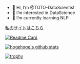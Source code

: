- 👋 Hi, I’m @TOTO-DataScientist
- 👀 I’m interested in DataScience
- 🌱 I’m currently learning NLP

<a href=https://toto-datascientist.github.io/datascience/>私のサイトはこちら</a>


<!--リポジトリ-->
[![Readme Card](https://github-readme-stats.vercel.app/api/pin/?username=TOTO-DataScientist&repo=PySDP&theme=radical)](https://github.com/TOTO-DataScientist/PySDP)


<!-- リポジトリステータス -->
[![hogehoge's github stats](https://github-readme-stats.vercel.app/api?username=TOTO-DataScientist&hide=contribs&count_private=true&show_icons=true&theme=radical)](https://github.com/TOTO-DataScientist/)

<!--トロフィー-->
[![trophy](https://github-profile-trophy.vercel.app/?username=TOTO-DataScientist&theme=dracula)](https://github.com/TOTO-DataScientist/)

